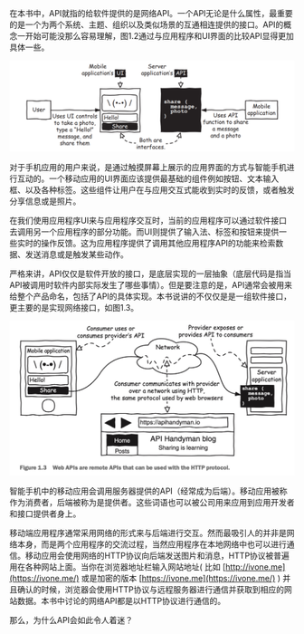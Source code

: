在本书中，API就指的给软件提供的是网络API。一个API无论是什么属性，最重要的是一个为两个系统、主题、组织以及类似场景的互通相连提供的接口。API的概念一开始可能没那么容易理解，图1.2通过与应用程序和UI界面的比较API显得更加具体一些。

![1.1.2](../../assets/images/1.2.png)

对于手机应用的用户来说，是通过触摸屏幕上展示的应用界面的方式与智能手机进行互动的。一个移动应用的UI界面应该提供最基础的组件例如按钮、文本输入框、以及各种标签。这些组件让用户在与应用交互式能收到实时的反馈，或者触发分享信息或是照片。



在我们使用应用程序UI来与应用程序交互时，当前的应用程序可以通过软件接口去调用另一个应用程序的部分功能。而UI则提供了输入法、标签和按钮来提供一些实时的操作反馈。这为应用程序提供了调用其他应用程序API的功能来检索数据、发送消息或是触发某些动作。



严格来讲，API仅仅是软件开放的接口，是底层实现的一层抽象（底层代码是指当API被调用时软件内部实际发生了哪些事情）。但是要注意的是，API通常会被用来给整个产品命名，包括了API的具体实现。本书说讲的不仅仅是是一组软件接口，更主要的是实现网络接口，如图1.3。



![1.1.2](../../assets/images/1.3.jpg)



智能手机中的移动应用会调用服务器提供的API（经常成为后端）。移动应用被称作为消费者，后端被称为是提供者。这些词语也可以被公司用来应用到应用开发者和接口提供者身上。



移动端应用程序通常采用网络的形式来与后端进行交互。然而最吸引人的并非是网络本身，而是两个应用程序的交流过程，当然应用程序在本地网络中也可以进行通信。移动应用会使用网络的HTTP协议向后端发送图片和消息，HTTP协议被普遍用在各种网站上面。当你在浏览器地址栏输入网站地址( 比如 [http://ivone.me](https://ivone.me/) 或是加密的版本 [https://ivone.me](https://ivone.me/) ) 并且确认的时候，浏览器会使用HTTP协议与远程服务器进行通信并获取到相应的网站数据。本书中讨论的网络API都是以HTTP协议进行通信的。



那么，为什么API会如此令人着迷？
